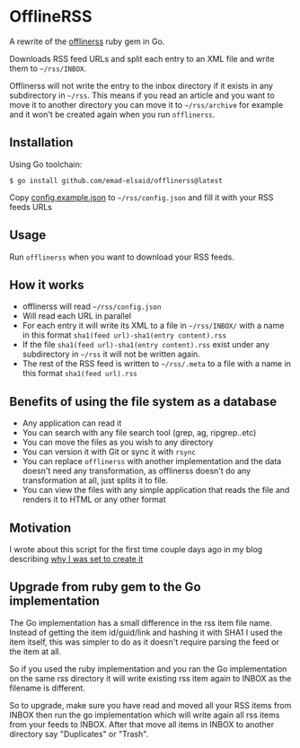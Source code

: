 OfflineRSS
==========

A rewrite of the [offlinerss](https://rubygems.org/gems/offlinerss) ruby gem in Go.

Downloads RSS feed URLs and split each entry to an XML file and write them to
`~/rss/INBOX`.

Offlinerss will not write the entry to the inbox directory if it exists in any
subdirectory in `~/rss`. This means if you read an article and you want to move
it to another directory you can move it to `~/rss/archive` for example and it
won't be created again when you run `offlinerss`.

## Installation

Using Go toolchain:

```
$ go install github.com/emad-elsaid/offlinerss@latest
```

Copy [config.example.json](config.example.json) to `~/rss/config.json` and fill it with your RSS feeds URLs

## Usage

Run `offlinerss` when you want to download your RSS feeds.

## How it works

- offlinerss will read `~/rss/config.json`
- Will read each URL in parallel
- For each entry it will write its XML to a file in `~/rss/INBOX/` with a name
  in this format `sha1(feed url)-sha1(entry content).rss`
- If the file `sha1(feed url)-sha1(entry content).rss` exist under any
  subdirectory in `~/rss` it will not be written again.
- The rest of the RSS feed is written to `~/rss/.meta` to a file with a name in
  this format `sha1(feed url).rss`

## Benefits of using the file system as a database

- Any application can read it
- You can search with any file search tool (grep, ag, ripgrep..etc)
- You can move the files as you wish to any directory
- You can version it with Git or sync it with `rsync`
- You can replace `offlinerss` with another implementation and the data doesn't
  need any transformation, as offlinerss doesn't do any transformation at all,
  just splits it to file.
- You can view the files with any simple application that reads the file and
  renders it to HTML or any other format

## Motivation

I wrote about this script for the first time couple days ago in my blog
describing [ why I was set to create it ](https://www.emadelsaid.com/download-RSS-offline/)


## Upgrade from ruby gem to the Go implementation

The Go implementation has a small difference in the rss item file name. Instead of getting the item id/guid/link and hashing it with SHA1 I used the item itself, this was simpler to do as it doesn't require parsing the feed or the item at all.

So if you used the ruby implementation and you ran the Go implementation on the same rss directory it will write existing rss item again to INBOX as the filename is different.

So to upgrade, make sure you have read and moved all your RSS items from INBOX then run the go implementation which will write again all rss items from your feeds to INBOX. After that move all items in INBOX to another directory say "Duplicates" or "Trash".

